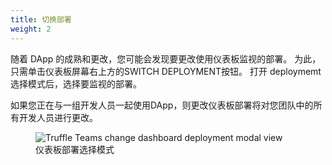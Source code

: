 ```yaml
---
title: 切换部署
weight: 2
---
```


随着 DApp 的成熟和更改，您可能会发现要更改使用仪表板监视的部署。
为此，只需单击仪表板屏幕右上方的<span class="inline-button">SWITCH DEPLOYMENT</span>按钮。
打开 deploymemt 选择模式后，选择要监视的部署。

<p class="alert alert-info">
  如果您正在与一组开发人员一起使用DApp，则更改仪表板部署将对您团队中的所有开发人员进行更改。
</p>

<figure class="screenshot">
  <img class="img-fluid"
  src="/img/docs/teams/dashboard-modal.png"  title="Truffle Teams change dashboard deployment modal view" alt="Truffle Teams change dashboard deployment modal view" />
  <figcaption class="text-center">仪表板部署选择模式</figcaption>
</figure>
